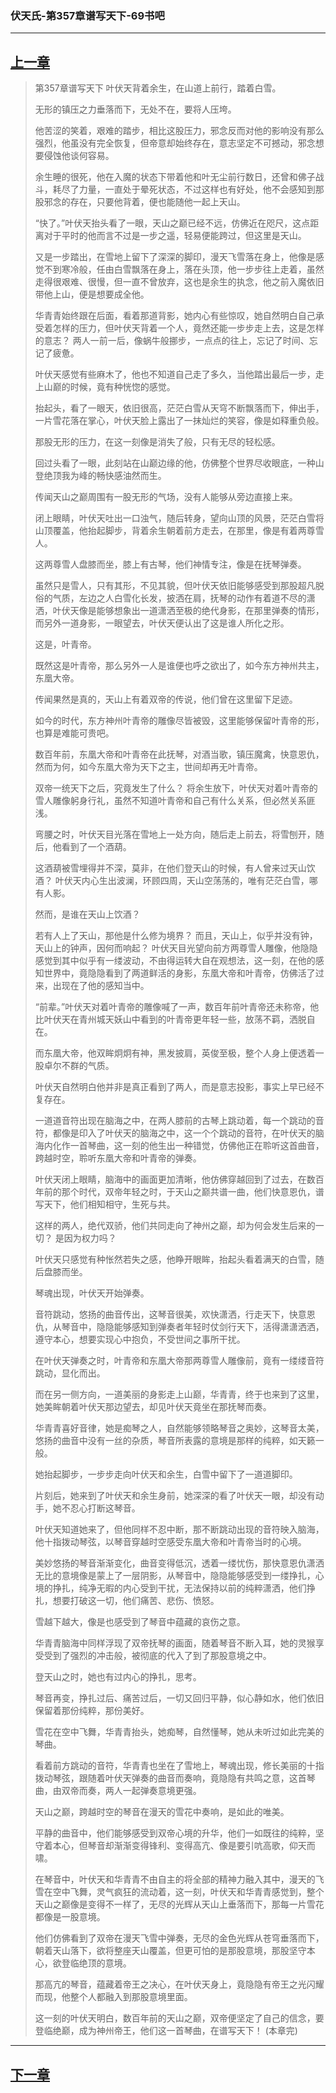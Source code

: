 ### 伏天氏-第357章谱写天下-69书吧

--------
[上一章](./463232071ed4f476329fbf0f0c4d4f5b.md)
--------


>
>
>
>第357章谱写天下
>叶伏天背着余生，在山道上前行，踏着白雪。
>
>无形的镇压之力垂落而下，无处不在，要将人压垮。
>
>他苦涩的笑着，艰难的踏步，相比这股压力，邪念反而对他的影响没有那么强烈，他虽没有完全恢复，但帝意却始终存在，意志坚定不可撼动，邪念想要侵蚀他谈何容易。
>
>余生睡的很死，他在入魔的状态下带着他和叶无尘前行数日，还曾和佛子战斗，耗尽了力量，一直处于晕死状态，不过这样也有好处，他不会感知到那股邪念的存在，只要他背着，便也能随他一起上天山。
>
>“快了。”叶伏天抬头看了一眼，天山之巅已经不远，仿佛近在咫尺，这点距离对于平时的他而言不过是一步之遥，轻易便能跨过，但这里是天山。
>
>又是一步踏出，在雪地上留下了深深的脚印，漫天飞雪落在身上，他像是感觉不到寒冷般，任由白雪飘落在身上，落在头顶，他一步步往上走着，虽然走得很艰难、很慢，但一直不曾放弃，这也是余生的执念，他之前入魔依旧带他上山，便是想要成全他。
>
>华青青始终跟在后面，看着那道背影，她内心有些惊叹，她自然明白自己承受着怎样的压力，但叶伏天背着一个人，竟然还能一步步走上去，这是怎样的意志？
>两人一前一后，像蜗牛般挪步，一点点的往上，忘记了时间、忘记了疲惫。
>
>叶伏天感觉有些麻木了，他也不知道自己走了多久，当他踏出最后一步，走上山巅的时候，竟有种恍惚的感觉。
>
>抬起头，看了一眼天，依旧很高，茫茫白雪从天穹不断飘落而下，伸出手，一片雪花落在掌心，叶伏天脸上露出了一抹灿烂的笑容，像是如释重负般。
>
>那股无形的压力，在这一刻像是消失了般，只有无尽的轻松感。
>
>回过头看了一眼，此刻站在山巅边缘的他，仿佛整个世界尽收眼底，一种山登绝顶我为峰的畅快感油然而生。
>
>传闻天山之巅周围有一股无形的气场，没有人能够从旁边直接上来。
>
>闭上眼睛，叶伏天吐出一口浊气，随后转身，望向山顶的风景，茫茫白雪将山顶覆盖，他抬起脚步，背着余生朝着前方走去，在那里，像是有着两尊雪人。
>
>这两尊雪人盘膝而坐，膝上有古琴，他们神情专注，像是在抚琴弹奏。
>
>虽然只是雪人，只有其形，不见其貌，但叶伏天依旧能够感受到那股超凡脱俗的气质，左边之人白雪化长发，披洒在肩，抚琴的动作有着道不尽的潇洒，叶伏天像是能够想象出一道潇洒至极的绝代身影，在那里弹奏的情形，而另外一道身影，一眼望去，叶伏天便认出了这是谁人所化之形。
>
>这是，叶青帝。
>
>既然这是叶青帝，那么另外一人是谁便也呼之欲出了，如今东方神州共主，东凰大帝。
>
>传闻果然是真的，天山上有着双帝的传说，他们曾在这里留下足迹。
>
>如今的时代，东方神州叶青帝的雕像尽皆被毁，这里能够保留叶青帝的形，也算是难能可贵吧。
>
>数百年前，东凰大帝和叶青帝在此抚琴，对酒当歌，镇压魔禽，快意恩仇，然而为何，如今东凰大帝为天下之主，世间却再无叶青帝。
>
>双帝一统天下之后，究竟发生了什么？
>将余生放下，叶伏天对着叶青帝的雪人雕像躬身行礼，虽然不知道叶青帝和自己有什么关系，但必然关系匪浅。
>
>弯腰之时，叶伏天目光落在雪地上一处方向，随后走上前去，将雪刨开，随后，他看到了一个酒葫。
>
>这酒葫被雪埋得并不深，莫非，在他们登天山的时候，有人曾来过天山饮酒？
>叶伏天内心生出波澜，环顾四周，天山空荡荡的，唯有茫茫白雪，哪有人影。
>
>然而，是谁在天山上饮酒？
>
>若有人上了天山，那他是什么修为境界？
>而且，天山上，似乎并没有钟，天山上的钟声，因何而响起？
>叶伏天目光望向前方两尊雪人雕像，他隐隐感觉到其中似乎有一缕波动，不由得运转大自在观想法，这一刻，在他的感知世界中，竟隐隐看到了两道鲜活的身影，东凰大帝和叶青帝，仿佛活了过来，出现在了他的感知当中。
>
>“前辈。”叶伏天对着叶青帝的雕像喊了一声，数百年前叶青帝还未称帝，他比叶伏天在青州城天妖山中看到的叶青帝更年轻一些，放荡不羁，洒脱自在。
>
>而东凰大帝，他双眸炯炯有神，黑发披肩，英俊至极，整个人身上便透着一股卓尔不群的气质。
>
>叶伏天自然明白他并非是真正看到了两人，而是意志投影，事实上早已经不复存在。
>
>一道道音符出现在脑海之中，在两人膝前的古琴上跳动着，每一个跳动的音符，都像是印入了叶伏天的脑海之中，这一个个跳动的音符，在叶伏天的脑海内化作一首琴曲，这一刻的他生出一种错觉，仿佛他正在聆听这首曲音，跨越时空，聆听东凰大帝和叶青帝的弹奏。
>
>叶伏天闭上眼睛，脑海中的画面更加清晰，他仿佛穿越回到了过去，在数百年前的那个时代，双帝年轻之时，于天山之巅共谱一曲，他们快意恩仇，谱写天下，他们相知相守，生死与共。
>
>这样的两人，绝代双骄，他们共同走向了神州之巅，却为何会发生后来的一切？
>是因为权力吗？
>
>叶伏天只感觉有种怅然若失之感，他睁开眼眸，抬起头看着满天的白雪，随后盘膝而坐。
>
>琴魂出现，叶伏天开始弹奏。
>
>音符跳动，悠扬的曲音传出，这琴音很美，欢快潇洒，行走天下，快意恩仇，从琴音中，隐隐能够感知到弹奏者年轻时仗剑行天下，活得潇潇洒洒，遵守本心，想要实现心中抱负，不受世间之事所干扰。
>
>在叶伏天弹奏之时，叶青帝和东凰大帝那两尊雪人雕像前，竟有一缕缕音符跳动，显化而出。
>
>而在另一侧方向，一道美丽的身影走上山巅，华青青，终于也来到了这里，她美眸朝着叶伏天那边望去，却见叶伏天竟坐在那抚琴而奏。
>
>华青青喜好音律，她是痴琴之人，自然能够领略琴音之奥妙，这琴音太美，悠扬的曲音中没有一丝的杂质，琴音所表露的意境是那样的纯粹，如天籁一般。
>
>她抬起脚步，一步步走向叶伏天和余生，白雪中留下了一道道脚印。
>
>片刻后，她来到了叶伏天和余生身前，她深深的看了叶伏天一眼，却没有动手，她不忍心打断这琴音。
>
>叶伏天知道她来了，但他同样不忍中断，那不断跳动出现的音符映入脑海，他十指拨动琴弦，以琴音穿越时空感受东凰大帝和叶青帝当时的心境。
>
>美妙悠扬的琴音渐渐变化，曲音变得低沉，透着一缕忧伤，那快意恩仇潇洒无比的意境像是蒙上了一层阴影，从琴音中，隐隐能够感受到一缕挣扎，心境的挣扎，纯净无暇的内心受到干扰，无法保持以前的纯粹潇洒，他们挣扎，想要打破这一切，他们痛苦、悲伤、愤怒。
>
>雪越下越大，像是也感受到了琴音中蕴藏的哀伤之意。
>
>华青青脑海中同样浮现了双帝抚琴的画面，随着琴音不断入耳，她的灵猴享受受到了强烈的冲击般，被彻底的代入了到了那股意境之中。
>
>登天山之时，她也有过内心的挣扎，思考。
>
>琴音再变，挣扎过后、痛苦过后，一切又回归平静，似心静如水，他们依旧保留着那份纯粹，那份美好。
>
>雪花在空中飞舞，华青青抬头，她痴琴，自然懂琴，她从未听过如此完美的琴曲。
>
>看着前方跳动的音符，华青青也坐在了雪地上，琴魂出现，修长美丽的十指拨动琴弦，跟随着叶伏天弹奏的曲音而奏响，竟隐隐有共鸣之意，这首琴曲，由双帝而奏，两人一起弹奏意境更强。
>
>天山之巅，跨越时空的琴音在漫天的雪花中奏响，是如此的唯美。
>
>平静的曲音中，他们能够感受到双帝心境的升华，他们一如既往的纯粹，坚守着本心，但琴音却渐渐变得锋利、变得高亢、像是要引吭高歌，仰天而啸。
>
>在琴音中，叶伏天和华青青不由自主的将全部的精神力融入其中，漫天的飞雪在空中飞舞，灵气疯狂的流动着，这一刻，叶伏天和华青青感觉到，整个天山之巅像是变得不一样了，无尽的光辉从天山上垂落而下，那每一片雪花都像是一股意境。
>
>他们仿佛看到了双帝在漫天飞雪中弹奏，无尽的金色光辉从苍穹垂落而下，朝着天山落下，欲将整座天山覆盖，但更可怕的是那股意境，那股坚守本心，欲登临绝顶的意境。
>
>那高亢的琴音，蕴藏着帝王之决心，在叶伏天身上，竟隐隐有帝王之光闪耀而现，他整个人都融入到那股意境里面。
>
>这一刻的叶伏天明白，数百年前的天山之巅，双帝便坚定了自己的信念，要登临绝巅，成为神州帝王，他们这一首琴曲，在谱写天下！
>(本章完)
>
>

--------
[下一章](./6ebb8d1cb2ce8d45b953ed9d2594c505.md)
--------
